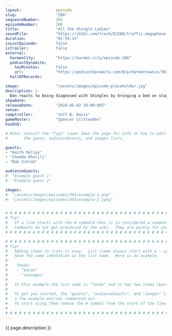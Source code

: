 ```yaml
---
layout:               episode
slug:                 "286"
sequenceNumber:       303
episodeNumber:        286
title:                "All the Shingle Ladies"
soundFile:            "https://chtbl.com/track/E2288/traffic.megaphone.fm/STA4379813941.mp3"
duration:             "01:59:15"
isLostEpisode:        false
isTrailer:            false
external:
  harmonCity:         "https://harmon.city/episode-286"
  podcastDynamite:
    hasMinutes:       false
    url:              "https://podcastdynamite.com/#/p/Harmontown/e/303/286"
  hallOfRecords:      

image:                "/assets/images/episode-placeholder.jpg"
description: |-
  Dan reacts to being diagnosed with Shingles by bringing a bed on stage and eating eggs. Fellow podcasters Keith Malley and Chemda Khalili join Jeff and Schrab in Dan's bed to discuss infectious diseases.
showDate:             
releaseDate:          "2018-05-02 10:00:00Z"
venue:                
comptroller:          "Jeff B. Davis"
gameMaster:           "Spencer Crittenden"
hasDnD:               

# Note: Consult the "Tips" lower down the page for info on how to edit
#       the guest, audienceGuests, and images lists.

guests:
- "Keith Malley"
- "Chemda Khalili"
- "Rob Schrab"

audienceGuests:
#- "Example guest 1"
#- "Example guest 2"

images:
#- "/assets/images/episodes/303/example-1.png"
#- "/assets/images/episodes/303/example-2.jpeg"


# # # # # # # # # # # # # # # # # # # # # # # # # # # # # # # # # # # # # # # # # # # # #
# Tip!
#   If a line starts with the # symbold then it is considered a comment.
#   Comments do not get processed by the wiki.  They are purely for your information.
# # # # # # # # # # # # # # # # # # # # # # # # # # # # # # # # # # # # # # # # # # # # #

# # # # # # # # # # # # # # # # # # # # # # # # # # # # # # # # # # # # # # # # # # # # #
# Tip!
#   Adding items to lists is easy.  List items always start with a - symbol and have
#   have the same identation as the list name.  Here is an example.
#
#    foods:
#    - "bacon"
#    - "sausages"
#
#   In this example the list name is "foods" and it has two items (bacon, and sausages).
#
#   To get you started, the "guests", "audienceGuests", and "images" lists below have
#   a few example entries commented out.
#   To start using them remove the # symbol from the start of the line.
#
# # # # # # # # # # # # # # # # # # # # # # # # # # # # # # # # # # # # # # # # # # # # #
---
```


<!-- The episode description will be rendered here -->
{{ page.description }}

<!-- Add your content BELOW here -->
<!-- vvvvvvvvvvvvvvvvvvvvvvvvvvv -->




<!-- ^^^^^^^^^^^^^^^^^^^^^^^^^^^ -->
<!-- Add your content ABOVE here -->

<!-- The episode gallery will be rendered here -->